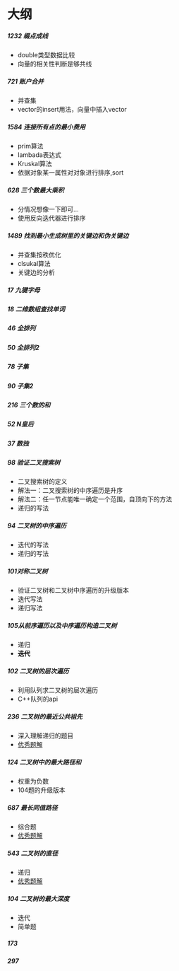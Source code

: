 # 大纲

##### 1232 缀点成线

- double类型数据比较
- 向量的相关性判断是够共线

##### 721 账户合并

- 并查集
- vector的insert用法，向量中插入vector

##### 1584 连接所有点的最小费用

- prim算法
- lambada表达式
- Kruskal算法
- 依据对象某一属性对对象进行排序,sort

##### 628 三个数最大乘积

- 分情况想像一下即可...
- 使用反向迭代器进行排序

##### 1489 找到最小生成树里的关键边和伪关键边

- 并查集按秩优化
- clsukal算法
- 关键边的分析

##### 17 九键字母

##### 18 二维数组查找单词

##### 46 全排列

##### 50 全排列2

##### 78 子集

##### 90 子集2

##### 216 三个数的和

##### 52 N皇后

##### 37 数独

##### 98 验证二叉搜索树

- 二叉搜索树的定义
- 解法一：二叉搜索树的中序遍历是升序
- 解法二：任一节点能唯一确定一个范围，自顶向下的方法
- 递归的写法

##### 94 二叉树的中序遍历

- 迭代的写法
- 递归的写法

##### 101对称二叉树

- 验证二叉树和二叉树中序遍历的升级版本
- 迭代写法
- 递归写法

##### 105从前序遍历以及中序遍历构造二叉树

- 递归
- **~~迭代~~**

##### 102 二叉树的层次遍历

- 利用队列求二叉树的层次遍历
- C++队列的api

##### 236 二叉树的最近公共祖先

- 深入理解递归的题目
- [优秀题解](https://leetcode-cn.com/problems/lowest-common-ancestor-of-a-binary-tree/solution/236-er-cha-shu-de-zui-jin-gong-gong-zu-xian-hou-xu/)

##### 124 二叉树中的最大路径和

- 权重为负数
- 104题的升级版本

##### 687 最长同值路径

- 综合题
- [优秀题解](https://leetcode-cn.com/problems/longest-univalue-path/solution/687-by-ikaruga/)

##### 543 二叉树的直径

- 递归
- [优秀题解](https://leetcode-cn.com/problems/diameter-of-binary-tree/solution/shi-pin-jie-shi-di-gui-dai-ma-de-yun-xing-guo-chen/)

##### 104 二叉树的最大深度

- 迭代
- 简单题

##### 173

##### 297